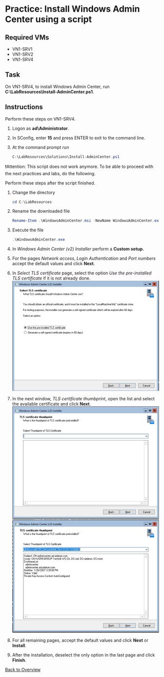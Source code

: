 # Practice: Install Windows Admin Center using a script

## Required VMs

* VN1-SRV1
* VN1-SRV2
* VN1-SRV4

## Task

On VN1-SRV4, to install Windows Admin Center, run **C:\LabResources\Install-AdminCenter.ps1**.

## Instructions

Perform these steps on VN1-SRV4.

1. Logon as **ad\Administrator**.
1. In SConfig, enter **15** and press ENTER to exit to the command line.
1. At the command prompt run

    ````powershell
    C:\LabResources\Solutions\Install-AdminCenter.ps1
    ````

:exclamation:Attention: This script does not work anymore. To be able to proceed with the next practices and labs, do the following.

Perform these steps after the script finished.

1. Change the directory

    ````powershell
    cd C:\LabResources
    ````

1. Rename the downloaded file

    ````powershell
    Rename-Item .\WindowsAdminCenter.msi -NewName WindowsAdminCenter.exe
    ````

1. Execute the file

    ````powershell
    .\WindowsAdminCenter.exe
    ````

1. In *Windows Admin Center (v2) Installer* perform a **Custom setup.**
1. For the pages *Network access*, *Login Authentication* and *Port numbers* accept the default values and click **Next**.
1. In *Select TLS certificate* page, select the option *Use the pre-installed TLS certificate* if it is not already done.
![Select TLS certificate](../../images/WAC-Select-TLS-certificate.png)
1. In the next window, *TLS certificate thumbprint*, open the list and select the available certificate and click **Next**.
![Select TLS certificate thumbprint 1](../../images/WAC-Select-certificate-thumbprint1.png)
![Select TLS certificate thumbprint 2](../../images/WAC-Select-certificate-thumbprint2.png)
1. For all remaining pages, accept the default values and click **Next** or **Install**.
3. After the installation, deselect the only option in the last page and click **Finish**.

[Back to Overview](../WinGLA.md)